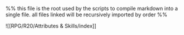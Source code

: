 %% this file is the root used by the scripts to compile markdown into a single file. all files linked will be recursively imported by order %%

![[RPG/R20/Attributes & Skills/index]]

